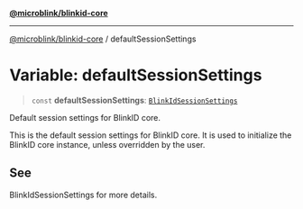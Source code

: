 [**@microblink/blinkid-core**](../README.md)

***

[@microblink/blinkid-core](../README.md) / defaultSessionSettings

# Variable: defaultSessionSettings

> `const` **defaultSessionSettings**: [`BlinkIdSessionSettings`](../type-aliases/BlinkIdSessionSettings.md)

Default session settings for BlinkID core.

This is the default session settings for BlinkID core.
It is used to initialize the BlinkID core instance, unless overridden by the user.

## See

BlinkIdSessionSettings for more details.
